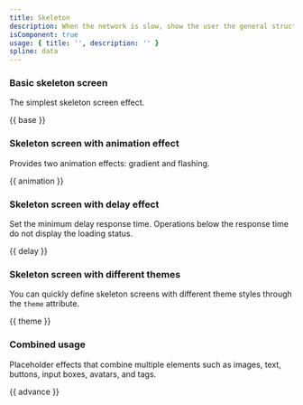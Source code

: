 ```yaml
---
title: Skeleton
description: When the network is slow, show the user the general structure of the page before the real data on the page is loaded.
isComponent: true
usage: { title: '', description: '' }
spline: data
---
```


### Basic skeleton screen

The simplest skeleton screen effect.

{{ base }}

### Skeleton screen with animation effect

Provides two animation effects: gradient and flashing.

{{ animation }}

### Skeleton screen with delay effect

Set the minimum delay response time. Operations below the response time do not display the loading status.

{{ delay }}

### Skeleton screen with different themes

You can quickly define skeleton screens with different theme styles through the `theme` attribute.

{{ theme }}

### Combined usage

Placeholder effects that combine multiple elements such as images, text, buttons, input boxes, avatars, and tags.

{{ advance }}